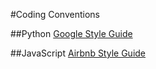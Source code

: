 #Coding Conventions

##Python
[Google Style Guide](https://google.github.io/styleguide/pyguide.html)

##JavaScript
[Airbnb Style Guide](https://github.com/airbnb/javascript)

